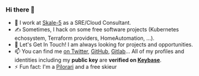 ### Hi there 👋

- 🔭 I work at [Skale-5](https://www.skale-5.com/) as a SRE/Cloud Consultant.
- ✍️ Sometimes, I hack on some free software projects (Kubernetes echosystem, Terraform providers, HomeAutomation, ...).
- 💬 Let's Get In Touch! I am always looking for projects and opportunities.
- 📫 You can find me [on Twitter](https://twitter.com/nlamirault 'Nicolas on Twitter'), [GitHub](https://github.com/nlamirault 'Pascal on GitHub'), [Gitlab](https://gitlab.com/nicolas-lamirault?tab=profile 'Nicolas on Gitlab')... All of my profiles and identities including my **public key**  are **verified on [Keybase](https://keybase.io/nlamirault)**.
- ⚡ Fun fact: I'm a [Pilorari](https://en.wikipedia.org/wiki/Basque_pelota) and a free skieur

<!--
**nlamirault/nlamirault** is a ✨ _special_ ✨ repository because its `README.md` (this file) appears on your GitHub profile.

Here are some ideas to get you started:

- 🔭 I’m currently working on ...
- 🌱 I’m currently learning ...
- 👯 I’m looking to collaborate on ...
- 🤔 I’m looking for help with ...
- 💬 Ask me about ...
- 📫 How to reach me: ...
- 😄 Pronouns: ...
- ⚡ Fun fact: ...
-->